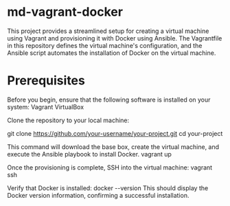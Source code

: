 
# md-vagrant-docker


This project provides a streamlined setup for creating a virtual machine using Vagrant and provisioning it with Docker using Ansible. The Vagrantfile in this repository defines the virtual machine's configuration, and the Ansible script automates the installation of Docker on the virtual machine.
 
# Prerequisites
Before you begin, ensure that the following software is installed on your system:
Vagrant
VirtualBox
 
Clone the repository to your local machine:
 
git clone https://github.com/your-username/your-project.git
cd your-project

This command will download the base box, create the virtual machine, and execute the Ansible playbook to install Docker.
vagrant up
 
Once the provisioning is complete, SSH into the virtual machine: 
vagrant ssh
 
Verify that Docker is installed:
docker --version
This should display the Docker version information, confirming a successful installation.
